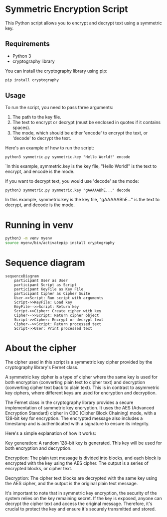 # Symmetric Encryption Script

This Python script allows you to encrypt and decrypt text using a symmetric key.

## Requirements

- Python 3
- cryptography library

You can install the cryptography library using pip:

```bash
pip install cryptography
```

## Usage

To run the script, you need to pass three arguments:

1. The path to the key file.
2. The text to encrypt or decrypt (must be enclosed in quotes if it contains spaces).
3. The mode, which should be either 'encode' to encrypt the text, or 'decode' to decrypt the text.

Here's an example of how to run the script:

`python3 symmetric.py symmetric.key "Hello World!" encode`

`In this example, symmetric.key is the key file, "Hello World!" is the text to encrypt, and encode is the mode.

If you want to decrypt text, you would use 'decode' as the mode:

`python3 symmetric.py symmetric.key "gAAAAABhE..." decode`

In this example, symmetric.key is the key file, "gAAAAABhE..." is the text to decrypt, and decode is the mode.

# Running in venv

```bash
python3 -m venv myenv
source myenv/bin/activatepip install cryptography
```

# Sequence diagram

```mermaid
sequenceDiagram
    participant User as User
    participant Script as Script
    participant KeyFile as Key File
    participant Cipher as Cipher Suite
    User->>Script: Run script with arguments
    Script->>KeyFile: Load key
    KeyFile-->>Script: Return key
    Script->>Cipher: Create cipher with key
    Cipher-->>Script: Return cipher object
    Script->>Cipher: Encrypt or decrypt text
    Cipher-->>Script: Return processed text
    Script->>User: Print processed text
```

# About the cipher

The cipher used in this script is a symmetric key cipher provided by the cryptography library's Fernet class.

A symmetric key cipher is a type of cipher where the same key is used for both encryption (converting plain text to cipher text) and decryption (converting cipher text back to plain text). This is in contrast to asymmetric key ciphers, where different keys are used for encryption and decryption.

The Fernet class in the cryptography library provides a secure implementation of symmetric key encryption. It uses the AES (Advanced Encryption Standard) cipher in CBC (Cipher Block Chaining) mode, with a 128-bit key for encryption. The encrypted message also includes a timestamp and is authenticated with a signature to ensure its integrity.

Here's a simple explanation of how it works:

Key generation: A random 128-bit key is generated. This key will be used for both encryption and decryption.

Encryption: The plain text message is divided into blocks, and each block is encrypted with the key using the AES cipher. The output is a series of encrypted blocks, or cipher text.

Decryption: The cipher text blocks are decrypted with the same key using the AES cipher, and the output is the original plain text message.

It's important to note that in symmetric key encryption, the security of the system relies on the key remaining secret. If the key is exposed, anyone can decrypt the cipher text and access the original message. Therefore, it's crucial to protect the key and ensure it's securely transmitted and stored.